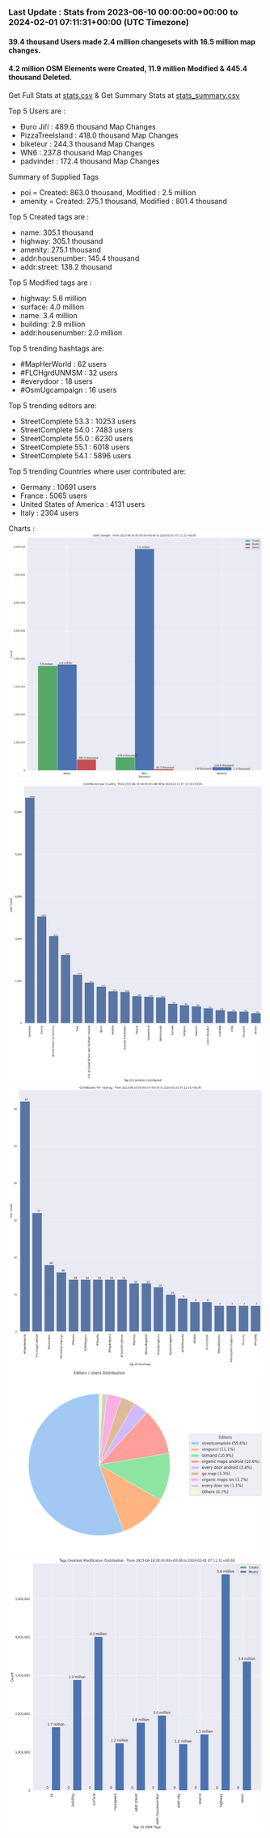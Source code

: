 ### Last Update : Stats from 2023-06-10 00:00:00+00:00 to 2024-02-01 07:11:31+00:00 (UTC Timezone)

#### 39.4 thousand Users made 2.4 million changesets with 16.5 million map changes.
#### 4.2 million OSM Elements were Created, 11.9 million Modified & 445.4 thousand Deleted.
Get Full Stats at [stats.csv](/stats/fieldmappers/Daily/stats.csv)
 & Get Summary Stats at [stats_summary.csv](/stats/fieldmappers/Daily/stats_summary.csv)

Top 5 Users are : 
- Đuro Jiří : 489.6 thousand Map Changes
- PizzaTreeIsland : 418.0 thousand Map Changes
- biketeur : 244.3 thousand Map Changes
- WN6 : 237.8 thousand Map Changes
- padvinder : 172.4 thousand Map Changes

Summary of Supplied Tags
- poi = Created: 863.0 thousand, Modified : 2.5 million
- amenity = Created: 275.1 thousand, Modified : 801.4 thousand


Top 5 Created tags are :
- name: 305.1 thousand
- highway: 305.1 thousand
- amenity: 275.1 thousand
- addr:housenumber: 145.4 thousand
- addr:street: 138.2 thousand


Top 5 Modified tags are :
- highway: 5.6 million
- surface: 4.0 million
- name: 3.4 million
- building: 2.9 million
- addr:housenumber: 2.0 million


Top 5 trending hashtags are:
- #MapHerWorld : 62 users
- #FLCHgrdUNMSM : 32 users
- #everydoor : 18 users
- #OsmUgcampaign : 16 users


Top 5 trending editors are:
- StreetComplete 53.3 : 10253 users
- StreetComplete 54.0 : 7483 users
- StreetComplete 55.0 : 6230 users
- StreetComplete 55.1 : 6018 users
- StreetComplete 54.1 : 5896 users


Top 5 trending Countries where user contributed are:
- Germany : 10691 users
- France : 5065 users
- United States of America : 4131 users
- Italy : 2304 users


 Charts : 
![Alt text](./stats_osm_changes.png) 
![Alt text](./stats_users_per_country.png) 
![Alt text](./stats_users_per_hashtag.png) 
![Alt text](./stats_editors_pie_chart.png) 
![Alt text](./stats_tags.png) 
